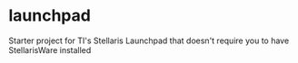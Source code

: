 launchpad
=========

Starter project for TI's Stellaris Launchpad that doesn't require you to have StellarisWare installed
